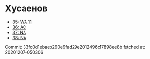 # Хусаенов
- [35: WA 11](35.md)
- [36: AC](36.md)
- [37: NA](37.md)
- [38: NA](38.md)

Commit: 33fc0d1ebaeb290e9fad29e2012496c17898ee8b
 fetched at: 20201207-050306
